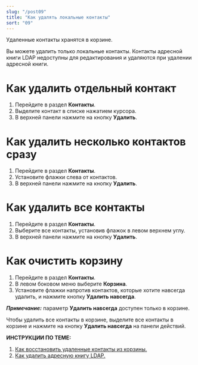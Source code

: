 ```yaml
---
slug: "/post09"
title: "Как удалять локальные контакты"
sort: "09"
---
```


Удаленные контакты хранятся в корзине. 

Вы можете удалить только локальные контакты. Контакты адресной книги LDAP недоступны для редактирования и удаляются при удалении адресной книги.

# Как удалить отдельный контакт
1. Перейдите в раздел **Контакты**.
2. Выделите контакт в списке нажатием курсора.
3. В верхней панели нажмите на кнопку **Удалить**.

#  Как удалить несколько контактов сразу

1. Перейдите в раздел **Контакты**.
2. Установите флажки слева от контактов.
3. В верхней панели нажмите на кнопку **Удалить**.

# Как удалить все контакты 

1. Перейдите в раздел **Контакты**.
2. Выберите все контакты, установив флажок в левом верхнем углу. 
3. В верхней панели нажмите на кнопку **Удалить**.

# Как очистить корзину

1. Перейдите в раздел **Контакты**.
2. В левом боковом меню  выберите **Корзина**.
3. Установите флажки напротив контактов, которые хотите навсегда удалить, и нажмите кнопку **Удалить навсегда**.  

***Примечание:*** параметр **Удалить навсегда** доступен только в корзине. 

Чтобы удалить все контакты в корзине, выделите все контакты в корзине и нажмите на кнопку **Удалить навсегда** на панели действий.

**ИНСТРУКЦИИ ПО ТЕМЕ:**  
1. [Как восстановить удаленные контакты из корзины.](https://docs.cryptoarm.ru/07-v3.2.9/006-contacts/10-restore-contacts)  
2. [Как удалить адресную книгу LDAP.](https://docs.cryptoarm.ru/07-v3.2.9/006-contacts/11-delete-ldap)  